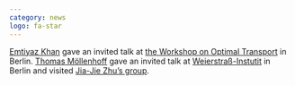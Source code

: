 ```yaml
---
category: news
logo: fa-star
---
```


[Emtiyaz Khan](https://emtiyaz.github.io/) gave an invited talk at [the Workshop on Optimal Transport](https://sites.google.com/view/ot-berlin-2024) in Berlin.
[Thomas Möllenhoff](http://moellenh.github.io) gave an invited talk at
[Weierstraß-Instutit](https://www.wias-berlin.de/) in Berlin and visited [Jia-Jie Zhu’s group](https://jj-zhu.github.io/).
